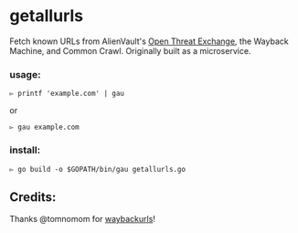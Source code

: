 # getallurls
Fetch known URLs from AlienVault's [Open Threat Exchange](https://otx.alienvault.com), the Wayback Machine, and Common Crawl. Originally built as a microservice.

### usage:
```
▻ printf 'example.com' | gau
```

or

```
▻ gau example.com
```

### install:

```
▻ go build -o $GOPATH/bin/gau getallurls.go
```


## Credits:
Thanks @tomnomom for [waybackurls](https://github.com/tomnomnom/waybackurls)!